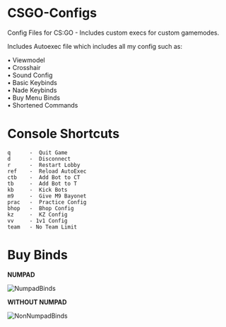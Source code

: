 # CSGO-Configs
Config Files for CS:GO - Includes custom execs for custom gamemodes.

Includes Autoexec file which includes all my config such as:

  • Viewmodel          
  • Crosshair          
  • Sound Config       
  • Basic Keybinds     
  • Nade Keybinds      
  • Buy Menu Binds    
  • Shortened Commands

# Console Shortcuts
```
q      -  Quit Game
d      -  Disconnect
r      -  Restart Lobby
ref    -  Reload AutoExec
ctb    -  Add Bot to CT
tb     -  Add Bot to T
kb     -  Kick Bots
m9     -  Give M9 Bayonet
prac   -  Practice Config
bhop   -  Bhop Config
kz     -  KZ Config
vv     - 1v1 Config
team   - No Team Limit
```
  
# Buy Binds
**NUMPAD**

![NumpadBinds](https://raw.githubusercontent.com/PINPAL/CSGO-Autoexec/master/readme/BuyBinds.png)

**WITHOUT NUMPAD**

![NonNumpadBinds](https://raw.githubusercontent.com/PINPAL/CSGO-Autoexec/master/readme/BuyBindsNoNum.png)
